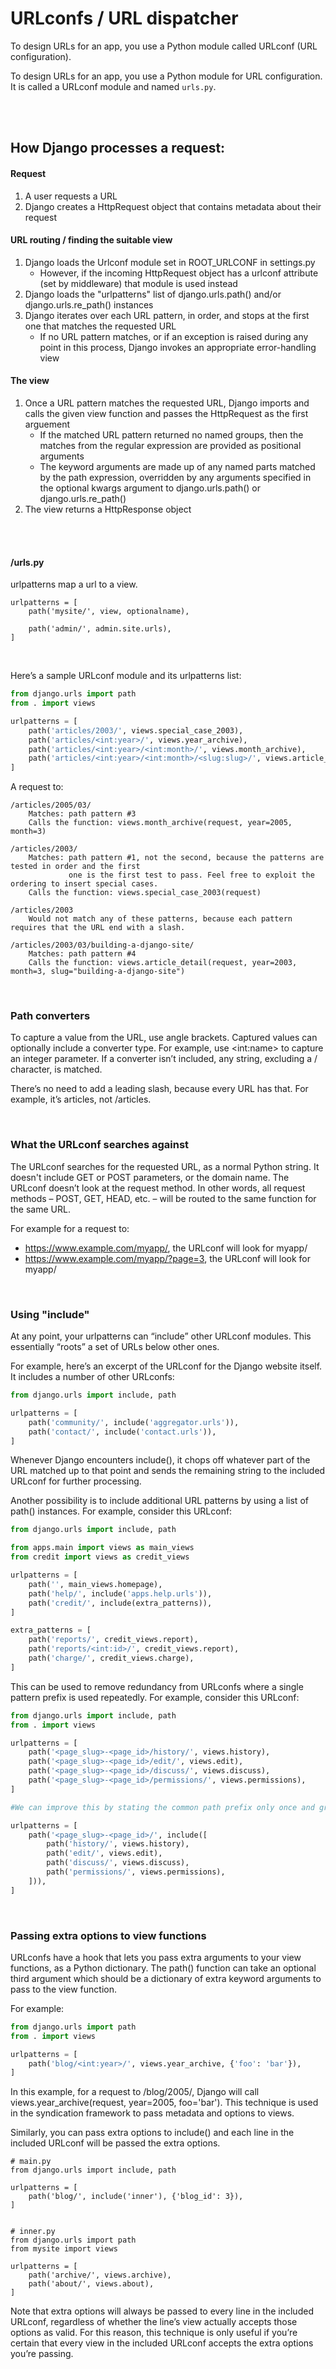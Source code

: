 # URLconfs / URL dispatcher
To design URLs for an app, you use a Python module called URLconf (URL configuration).

To design URLs for an app, you use a Python module for URL configuration. It is called a URLconf module and named ```urls.py```.

<br>
<br>

## How Django processes a request:
#### Request
1. A user requests a URL
2. Django creates a HttpRequest object that contains metadata about their request

#### URL routing / finding the suitable view
1. Django loads the Urlconf module set in ROOT_URLCONF in settings.py
    - However, if the incoming HttpRequest object has a urlconf attribute (set by middleware) that module is used instead
2. Django loads the "urlpatterns" list of django.urls.path() and/or django.urls.re_path() instances
3. Django iterates over each URL pattern, in order, and stops at the first one that matches the requested URL
    - If no URL pattern matches, or if an exception is raised during any point in this process, Django invokes an appropriate error-handling view

#### The view
1. Once a URL pattern matches the requested URL, Django imports and calls the given view function and passes the HttpRequest as the first arguement
    - If the matched URL pattern returned no named groups, then the matches from the regular expression are provided as positional arguments
    - The keyword arguments are made up of any named parts matched by the path expression, overridden by any arguments specified in the optional kwargs argument to django.urls.path() or django.urls.re_path()
2. The view returns a HttpResponse object

<br>
<br>

#### /urls.py
urlpatterns map a url to a view.
```
urlpatterns = [
    path('mysite/', view, optionalname),
    
    path('admin/', admin.site.urls),
]
```

<br>

Here’s a sample URLconf module and its urlpatterns list:
```python
from django.urls import path
from . import views

urlpatterns = [
    path('articles/2003/', views.special_case_2003),
    path('articles/<int:year>/', views.year_archive),
    path('articles/<int:year>/<int:month>/', views.month_archive),
    path('articles/<int:year>/<int:month>/<slug:slug>/', views.article_detail),
]
```
A request to:
```
/articles/2005/03/
    Matches: path pattern #3
    Calls the function: views.month_archive(request, year=2005, month=3)

/articles/2003/
    Matches: path pattern #1, not the second, because the patterns are tested in order and the first
             one is the first test to pass. Feel free to exploit the ordering to insert special cases.
    Calls the function: views.special_case_2003(request)

/articles/2003
    Would not match any of these patterns, because each pattern requires that the URL end with a slash.

/articles/2003/03/building-a-django-site/
    Matches: path pattern #4
    Calls the function: views.article_detail(request, year=2003, month=3, slug="building-a-django-site")
```

<br>

### Path converters
To capture a value from the URL, use angle brackets. Captured values can optionally include a converter type. For example, use \<int:name\> to capture an integer parameter. If a converter isn’t included, any string, excluding a / character, is matched.

There’s no need to add a leading slash, because every URL has that. For example, it’s articles, not /articles.

<br>

### What the URLconf searches against
The URLconf searches for the requested URL, as a normal Python string. It doesn't include GET or POST parameters, or the domain name. The URLconf doesn’t look at the request method. In other words, all request methods – POST, GET, HEAD, etc. – will be routed to the same function for the same URL.

For example for a request to:
- https://www.example.com/myapp/, the URLconf will look for myapp/
- https://www.example.com/myapp/?page=3, the URLconf will look for myapp/

<br>

### Using "include"
At any point, your urlpatterns can “include” other URLconf modules. This essentially “roots” a set of URLs below other ones.

For example, here’s an excerpt of the URLconf for the Django website itself. It includes a number of other URLconfs:
```python
from django.urls import include, path

urlpatterns = [
    path('community/', include('aggregator.urls')),
    path('contact/', include('contact.urls')),
]
```
Whenever Django encounters include(), it chops off whatever part of the URL matched up to that point and sends the remaining string to the included URLconf for further processing.

Another possibility is to include additional URL patterns by using a list of path() instances. For example, consider this URLconf:
```python
from django.urls import include, path

from apps.main import views as main_views
from credit import views as credit_views

urlpatterns = [
    path('', main_views.homepage),
    path('help/', include('apps.help.urls')),
    path('credit/', include(extra_patterns)),
]

extra_patterns = [
    path('reports/', credit_views.report),
    path('reports/<int:id>/', credit_views.report),
    path('charge/', credit_views.charge),
]
```
This can be used to remove redundancy from URLconfs where a single pattern prefix is used repeatedly. For example, consider this URLconf:
```python
from django.urls import include, path
from . import views

urlpatterns = [
    path('<page_slug>-<page_id>/history/', views.history),
    path('<page_slug>-<page_id>/edit/', views.edit),
    path('<page_slug>-<page_id>/discuss/', views.discuss),
    path('<page_slug>-<page_id>/permissions/', views.permissions),
]

#We can improve this by stating the common path prefix only once and grouping the suffixes that differ

urlpatterns = [
    path('<page_slug>-<page_id>/', include([
        path('history/', views.history),
        path('edit/', views.edit),
        path('discuss/', views.discuss),
        path('permissions/', views.permissions),
    ])),
]
```

<br>

### Passing extra options to view functions
URLconfs have a hook that lets you pass extra arguments to your view functions, as a Python dictionary. The path() function can take an optional third argument which should be a dictionary of extra keyword arguments to pass to the view function.

For example:
```python
from django.urls import path
from . import views

urlpatterns = [
    path('blog/<int:year>/', views.year_archive, {'foo': 'bar'}),
]
```
In this example, for a request to /blog/2005/, Django will call views.year_archive(request, year=2005, foo='bar'). This technique is used in the syndication framework to pass metadata and options to views.

Similarly, you can pass extra options to include() and each line in the included URLconf will be passed the extra options.
```
# main.py
from django.urls import include, path

urlpatterns = [
    path('blog/', include('inner'), {'blog_id': 3}),
]


# inner.py
from django.urls import path
from mysite import views

urlpatterns = [
    path('archive/', views.archive),
    path('about/', views.about),
]
```
Note that extra options will always be passed to every line in the included URLconf, regardless of whether the line’s view actually accepts those options as valid. For this reason, this technique is only useful if you’re certain that every view in the included URLconf accepts the extra options you’re passing.
